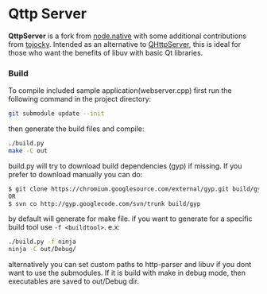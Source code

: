 # Qttp Server

<b>QttpServer</b> is a fork from [node.native](https://github.com/d5/node.native) with some additional contributions from [tojocky](https://github.com/tojocky/node.native).  Intended as an alternative to [QHttpServer](https://github.com/nikhilm/qhttpserver), this is ideal for those who want the benefits of libuv with basic Qt libraries.

### Build

To compile included sample application(webserver.cpp) first run the following command in the project directory:
```bash
git submodule update --init
```
then generate the build files and compile:
```bash
./build.py
make -C out
```
build.py will try to download build dependencies (gyp) if missing.
If you prefer to download manually you can do:
```bash
$ git clone https://chromium.googlesource.com/external/gyp.git build/gyp
OR
$ svn co http://gyp.googlecode.com/svn/trunk build/gyp
```
by default will generate for make file. if you want to generate for a specific build tool use `-f <buildtool>`. e.x:
```bash
./build.py -f ninja
ninja -C out/Debug/
```
alternatively you can set custom paths to http-parser and libuv if you dont want to use the submodules.
If it is build with make in debug mode, then executables are saved to out/Debug dir.

